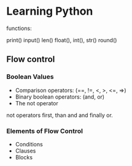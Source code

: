 # Learning Python

functions:

print()
input()
len()
float(), int(), str()
round()

## Flow control

### Boolean Values

- Comparison operators: (==, !=, <, >, <=, =>)
- Binary boolean operators: (and, or)
- The not operator

not operators first, than and and finally or.

### Elements of Flow Control

- Conditions
- Clauses
- Blocks
